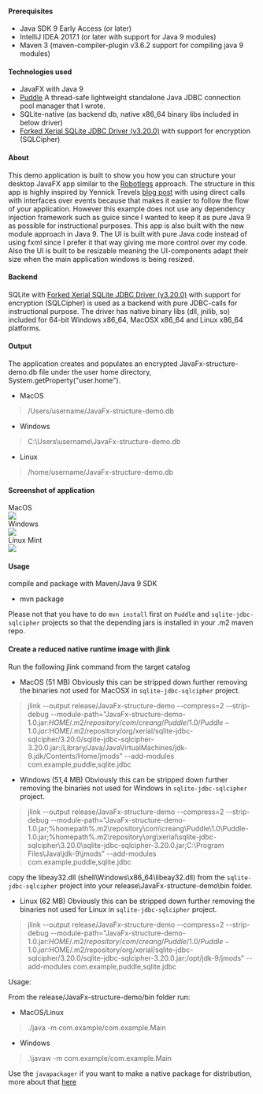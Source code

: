 <h4> Prerequisites </h4>

* Java SDK 9 Early Access (or later)
* IntelliJ IDEA 2017.1 (or later with support for Java 9 modules)
* Maven 3 (maven-compiler-plugin v3.6.2 support for compiling java 9 modules)

<h4> Technologies used </h4>

* JavaFX with Java 9
* [Puddle](https://github.com/jbilander/Puddle) A thread-safe lightweight standalone Java JDBC connection pool manager that I wrote.
* SQLite-native (as backend db, native x86_64 binary libs included in below driver)
* [Forked Xerial SQLite JDBC Driver (v3.20.0)](https://github.com/jbilander/sqlite-jdbc) with support for encryption (SQLCipher) 

<h4> About </h4>

This demo application is built to show you how you can structure your desktop JavaFX app similar to the [Robotlegs](http://www.robotlegs.org/) approach.
The structure in this app is highly inspired by Yennick Trevels [blog post](http://yennicktrevels.com/blog/2013/10/15/javafx-structuring-your-application-overview/) 
with using direct calls with interfaces over events because that makes it easier to follow the flow of your application. However this example does
not use any dependency injection framework such as guice since I wanted to keep it as pure Java 9 as possible for instructional purposes.
This app is also built with the new module approach in Java 9. The UI is built with pure Java code instead of using fxml since I prefer
it that way giving me more control over my code. Also the UI is built to be resizable meaning the UI-components adapt their size when 
the main application windows is being resized.

<h4> Backend </h4>

SQLite with [Forked Xerial SQLite JDBC Driver (v3.20.0)](https://github.com/jbilander/sqlite-jdbc) with support for encryption (SQLCipher) is used as a backend with pure JDBC-calls for instructional purpose.
The driver has native binary libs (dll, jnilib, so) included for 64-bit Windows x86_64, MacOSX x86_64 and Linux x86_64 platforms.

<h4> Output </h4>

The application creates and populates an encrypted JavaFx-structure-demo.db file under the user home directory, System.getProperty("user.home").

* MacOS
>/Users/username/JavaFx-structure-demo.db

* Windows
>C:\Users\username\JavaFx-structure-demo.db

* Linux
>/home/username/JavaFx-structure-demo.db

<h4> Screenshot of application </h4>

MacOS<br />
<img src="https://github.com/jbilander/JavaFx-structure-demo/blob/master/app_screenshot_macos.png">
<br />Windows<br />
<img src="https://github.com/jbilander/JavaFx-structure-demo/blob/master/app_screenshot_windows.png">
<br />Linux Mint<br />
<img src="https://github.com/jbilander/JavaFx-structure-demo/blob/master/app_screenshot_linux.png">

<h4> Usage </h4>

compile and package with Maven/Java 9 SDK
* mvn package<br />

Please not that you have to do `mvn install` first on `Puddle` and `sqlite-jdbc-sqlcipher` projects so that the depending jars is installed in your .m2 maven repo.

<h4> Create a reduced native runtime image with jlink </h4>

Run the following jlink command from the target catalog

* MacOS (51 MB) Obviously this can be stripped down further removing the binaries not used for MacOSX in `sqlite-jdbc-sqlcipher` project.

>jlink --output release/JavaFx-structure-demo --compress=2 --strip-debug --module-path="JavaFx-structure-demo-1.0.jar:$HOME/.m2/repository/com/creang/Puddle/1.0/Puddle-1.0.jar:$HOME/.m2/repository/org/xerial/sqlite-jdbc-sqlcipher/3.20.0/sqlite-jdbc-sqlcipher-3.20.0.jar:/Library/Java/JavaVirtualMachines/jdk-9.jdk/Contents/Home/jmods" --add-modules com.example,puddle,sqlite.jdbc

* Windows (51,4 MB) Obviously this can be stripped down further removing the binaries not used for Windows in `sqlite-jdbc-sqlcipher` project.

>jlink --output release/JavaFx-structure-demo --compress=2 --strip-debug --module-path="JavaFx-structure-demo-1.0.jar;%homepath%\.m2\repository\com\creang\Puddle\1.0\Puddle-1.0.jar;%homepath%\.m2\repository\org\xerial\sqlite-jdbc-sqlcipher\3.20.0\sqlite-jdbc-sqlcipher-3.20.0.jar;C:\Program Files\Java\jdk-9\jmods" --add-modules com.example,puddle,sqlite.jdbc

copy the libeay32.dll (shell\Windows\x86_64\libeay32.dll) from the `sqlite-jdbc-sqlcipher` project into your release\JavaFx-structure-demo\bin folder.

* Linux (62 MB) Obviously this can be stripped down further removing the binaries not used for Linux in `sqlite-jdbc-sqlcipher` project.

>jlink --output release/JavaFx-structure-demo --compress=2 --strip-debug --module-path="JavaFx-structure-demo-1.0.jar:$HOME/.m2/repository/com/creang/Puddle/1.0/Puddle-1.0.jar:$HOME/.m2/repository/org/xerial/sqlite-jdbc-sqlcipher/3.20.0/sqlite-jdbc-sqlcipher-3.20.0.jar:/opt/jdk-9/jmods" --add-modules com.example,puddle,sqlite.jdbc

Usage:

From the release/JavaFx-structure-demo/bin folder run:

* MacOS/Linux

>./java -m com.example/com.example.Main

* Windows

>.\javaw -m com.example/com.example.Main

Use the `javapackager` if you want to make a native package for distribution, more about that [here](https://stackoverflow.com/questions/45446827/error-when-trying-to-package-native-image-with-javapackager-in-java-9-ea)